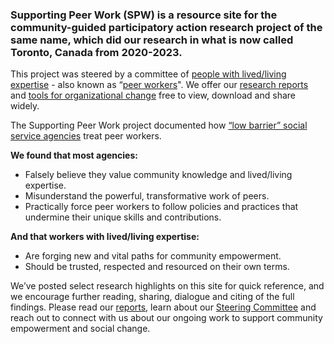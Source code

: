 ### Supporting Peer Work (SPW) is a resource site for the community-guided participatory action research project of the same name, which did our research in what is now called Toronto, Canada from 2020-2023. 

This project was steered by a committee of [people with lived/living expertise](/glossary#lived-living-expertise) - also known as “[peer workers](/glossary#peer-worker)". We offer our [research reports](/report) and [tools for organizational change](/questions-for-agencies) free to view, download and share widely.

The Supporting Peer Work project documented how [“low barrier” social service agencies](/glossary#low-barrier-social-service-agency) treat peer workers.

**We found that most agencies:**

- Falsely believe they value community knowledge and lived/living expertise.
- Misunderstand the powerful, transformative work of peers. 
- Practically force peer workers to follow policies and practices that undermine their unique  skills and contributions. 

**And that workers with lived/living expertise:**

- Are forging new and vital paths for community empowerment.
- Should be trusted, respected and resourced on their own terms. 

We’ve posted select research highlights on this site for quick reference, and we encourage further reading, sharing, dialogue and citing of the full findings. Please read our [reports](/report), learn about our [Steering Committee](/steering-committee) and reach out to connect with us about our ongoing work to support community empowerment and social change.